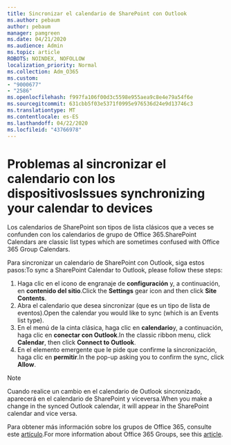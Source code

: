 ```yaml
---
title: Sincronizar el calendario de SharePoint con Outlook
ms.author: pebaum
author: pebaum
manager: pamgreen
ms.date: 04/21/2020
ms.audience: Admin
ms.topic: article
ROBOTS: NOINDEX, NOFOLLOW
localization_priority: Normal
ms.collection: Adm_O365
ms.custom:
- "9000677"
- "2586"
ms.openlocfilehash: f997fa106f00d3c5598e955aea9c8e4e79a54f6e
ms.sourcegitcommit: 631cbb5f03e5371f0995e976536d24e9d13746c3
ms.translationtype: MT
ms.contentlocale: es-ES
ms.lasthandoff: 04/22/2020
ms.locfileid: "43766978"
---
```

# <a name="issues-synchronizing-your-calendar-to-devices"></a><span data-ttu-id="92fd9-102">Problemas al sincronizar el calendario con los dispositivos</span><span class="sxs-lookup"><span data-stu-id="92fd9-102">Issues synchronizing your calendar to devices</span></span>

<span data-ttu-id="92fd9-103">Los calendarios de SharePoint son tipos de lista clásicos que a veces se confunden con los calendarios de grupo de Office 365.</span><span class="sxs-lookup"><span data-stu-id="92fd9-103">SharePoint Calendars are classic list types which are sometimes confused with Office 365 Group Calendars.</span></span>

<span data-ttu-id="92fd9-104">Para sincronizar un calendario de SharePoint con Outlook, siga estos pasos:</span><span class="sxs-lookup"><span data-stu-id="92fd9-104">To sync a SharePoint Calendar to Outlook, please follow these steps:</span></span>

1. <span data-ttu-id="92fd9-105">Haga clic en el icono de engranaje de **configuración** y, a continuación, en **contenido del sitio**.</span><span class="sxs-lookup"><span data-stu-id="92fd9-105">Click the **Settings** gear icon and then click **Site Contents**.</span></span>
2. <span data-ttu-id="92fd9-106">Abra el calendario que desea sincronizar (que es un tipo de lista de eventos).</span><span class="sxs-lookup"><span data-stu-id="92fd9-106">Open the calendar you would like to sync (which is an Events list type).</span></span>
3. <span data-ttu-id="92fd9-107">En el menú de la cinta clásica, haga clic en **calendario**y, a continuación, haga clic en **conectar con Outlook**.</span><span class="sxs-lookup"><span data-stu-id="92fd9-107">In the classic ribbon menu, click **Calendar**, then click **Connect to Outlook**.</span></span>
4. <span data-ttu-id="92fd9-108">En el elemento emergente que le pide que confirme la sincronización, haga clic en **permitir**.</span><span class="sxs-lookup"><span data-stu-id="92fd9-108">In the pop-up asking you to confirm the sync, click **Allow**.</span></span>

>[!Note]
> <span data-ttu-id="92fd9-109">Cuando realice un cambio en el calendario de Outlook sincronizado, aparecerá en el calendario de SharePoint y viceversa.</span><span class="sxs-lookup"><span data-stu-id="92fd9-109">When you make a change in the synced Outlook calendar, it will appear in the SharePoint calendar and vice versa.</span></span>

<span data-ttu-id="92fd9-110">Para obtener más información sobre los grupos de Office 365, consulte este [artículo](https://support.office.com/article/Learn-about-Office-365-groups-b565caa1-5c40-40ef-9915-60fdb2d97fa2).</span><span class="sxs-lookup"><span data-stu-id="92fd9-110">For more information about Office 365 Groups, see this [article](https://support.office.com/article/Learn-about-Office-365-groups-b565caa1-5c40-40ef-9915-60fdb2d97fa2).</span></span>
